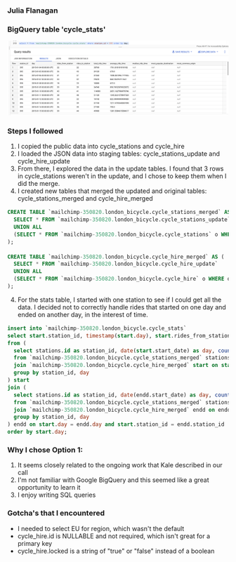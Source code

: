 ### Julia Flanagan
### BigQuery table 'cycle_stats'

![screenshot](screenshot.png)

### Steps I followed
1. I copied the public data into cycle_stations and cycle_hire
2. I loaded the JSON data into staging tables: cycle_stations_update and cycle_hire_update
3. From there, I explored the data in the update tables. I found that 3 rows in cycle_stations weren't in the update, and I chose to keep them when I did the merge.
4. I created new tables that merged the updated and original tables: cycle_stations_merged and cycle_hire_merged

```sql
CREATE TABLE `mailchimp-350820.london_bicycle.cycle_stations_merged` AS (
  SELECT * FROM `mailchimp-350820.london_bicycle.cycle_stations_update`
  UNION ALL 
  (SELECT * FROM `mailchimp-350820.london_bicycle.cycle_stations` o WHERE o.id NOT IN (SELECT id FROM `mailchimp-350820.london_bicycle.cycle_stations_update`))
);

CREATE TABLE `mailchimp-350820.london_bicycle.cycle_hire_merged` AS (
  SELECT * FROM `mailchimp-350820.london_bicycle.cycle_hire_update`
  UNION ALL 
  (SELECT * FROM `mailchimp-350820.london_bicycle.cycle_hire` o WHERE o.rental_id NOT IN (SELECT rental_id FROM `mailchimp-350820.london_bicycle.cycle_hire_update`))
);
```

4. For the stats table, I started with one station to see if I could get all the data. I decided not to correctly handle rides that started on one day and ended on another day, in the interest of time.

```sql
insert into `mailchimp-350820.london_bicycle.cycle_stats`
select start.station_id, timestamp(start.day), start.rides_from_station, endd.rides_to_station, start.total_ride_time, average_ride_time, null, null, null
from (
  select stations.id as station_id, date(start.start_date) as day, count(start.rental_id) as rides_from_station, sum(start.duration) as total_ride_time, avg(start.duration) as average_ride_time
  from `mailchimp-350820.london_bicycle.cycle_stations_merged` stations
  join `mailchimp-350820.london_bicycle.cycle_hire_merged` start on start.start_station_id = stations.id
  group by station_id, day
) start
join (
  select stations.id as station_id, date(endd.start_date) as day, count(endd.rental_id) as rides_to_station
  from `mailchimp-350820.london_bicycle.cycle_stations_merged` stations
  join `mailchimp-350820.london_bicycle.cycle_hire_merged` endd on endd.end_station_id = stations.id
  group by station_id, day
) endd on start.day = endd.day and start.station_id = endd.station_id
order by start.day;
```



### Why I chose Option 1:
1. It seems closely related to the ongoing work that Kale described in our call
2. I'm not familiar with Google BigQuery and this seemed like a great opportunity to learn it
3. I enjoy writing SQL queries


### Gotcha's that I encountered
- I needed to select EU for region, which wasn't the default
- cycle_hire.id is NULLABLE and not required, which isn't great for a primary key
- cycle_hire.locked is a string of "true" or "false" instead of a boolean